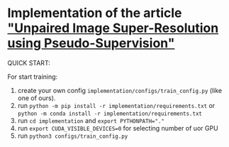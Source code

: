 # Implementation of the article ["Unpaired Image Super-Resolution using Pseudo-Supervision"](https://openaccess.thecvf.com/content_CVPR_2020/papers/Maeda_Unpaired_Image_Super-Resolution_Using_Pseudo-Supervision_CVPR_2020_paper.pdf)

QUICK START:

For start training:
1. create your own config 
`implementation/configs/train_config.py` 
(like one of ours). 
2. run `python -m pip install -r implementation/requirements.txt`
or `python -m conda install -r implementation/requirements.txt`
3. run `cd implementation` and `export PYTHONPATH="."` 
4. run `export CUDA_VISIBLE_DEVICES=0` for selecting number of uor GPU
5. run `python3 configs/train_config.py`
